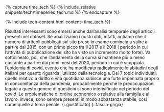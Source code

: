 

{% capture time_tech %}
{% include_relative snippets/tech/timeseries_tech.md %}
{% endcapture %}

{% include tech-content.html content=time_tech %}




Risultati interessanti sono emersi anche dall’analisi temporale degli articoli presenti nel dataset. Se analizziamo i nostri dati, infatti, notiamo che il numero di articoli pubblicati sul sito preso in esame comincia a salire a partire dal 2015, con un primo picco tra il 2017 e il 2018 ( periodo in cui l’attività di pubblicazione del sito ha visto un incremento molto forte). Va sottolineato, poi, che l’andamento della curva si mantiene più o meno costante a partire dai primi mesi del 2020, periodo in cui è scoppiata l’epidemia di covid, evento che ha modificato radicalmente le abitudini degli italiani per quanto riguarda l’utilizzo della tecnologia. 
Dei 7 topic individuati, quello relativo a diritto e vita quotidiana subisce una forte impennata proprio in concomitanza della pandemia, probabilmente perché le preoccupazioni legate a questo genere di questioni si sono intensificate nel periodo del covid. Le problematiche di ordine economico o relative alla famiglia e al lavoro, invece, sono sempre presenti in modo abbastanza stabile, così come quelle a tema penale.
{:.giustificato}
{:.fascia-grigia}